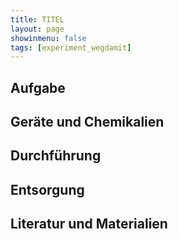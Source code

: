 ```yaml
---
title: TITEL
layout: page
showinmenu: false
tags: [experiment_wegdamit]
---
```


## Aufgabe

## Geräte und Chemikalien

## Durchführung

## Entsorgung

## Literatur und Materialien
